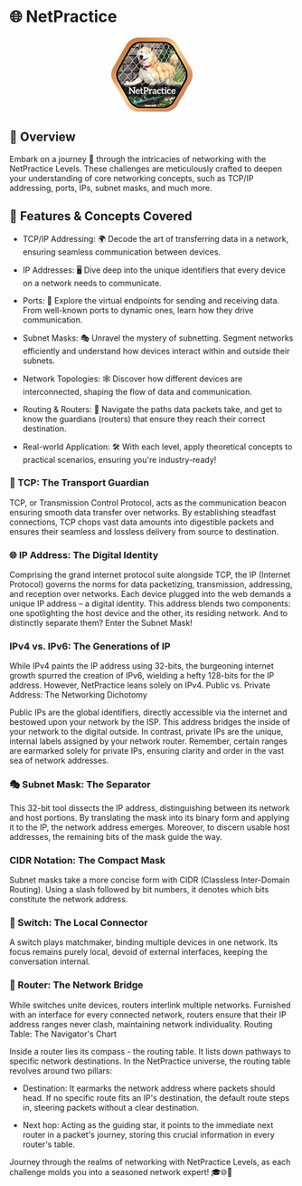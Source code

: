 # 🌐 NetPractice

<div align="center">
<img alt="NetPractice" src="https://github.com/joao-per/joao-per/blob/main/Badges/NetPractice.png" />
</div>

## 📌 Overview

Embark on a journey 🚀 through the intricacies of networking with the NetPractice Levels. These challenges are meticulously crafted to deepen your understanding of core networking concepts, such as TCP/IP addressing, ports, IPs, subnet masks, and much more.

## 🌟 Features & Concepts Covered

- TCP/IP Addressing: 🌍 Decode the art of transferring data in a network, ensuring seamless communication between devices.

- IP Addresses: 🖥️ Dive deep into the unique identifiers that every device on a network needs to communicate.

- Ports: 🚪 Explore the virtual endpoints for sending and receiving data. From well-known ports to dynamic ones, learn how they drive communication.

- Subnet Masks: 🎭 Unravel the mystery of subnetting. Segment networks efficiently and understand how devices interact within and outside their subnets.

- Network Topologies: 🕸️ Discover how different devices are interconnected, shaping the flow of data and communication.

- Routing & Routers: 🌉 Navigate the paths data packets take, and get to know the guardians (routers) that ensure they reach their correct destination.

- Real-world Application: 🛠️ With each level, apply theoretical concepts to practical scenarios, ensuring you're industry-ready!


### 📌 TCP: The Transport Guardian

TCP, or Transmission Control Protocol, acts as the communication beacon ensuring smooth data transfer over networks. By establishing steadfast connections, TCP chops vast data amounts into digestible packets and ensures their seamless and lossless delivery from source to destination.

### 🌐 IP Address: The Digital Identity

Comprising the grand internet protocol suite alongside TCP, the IP (Internet Protocol) governs the norms for data packetizing, transmission, addressing, and reception over networks. Each device plugged into the web demands a unique IP address – a digital identity. This address blends two components: one spotlighting the host device and the other, its residing network. And to distinctly separate them? Enter the Subnet Mask!

### IPv4 vs. IPv6: The Generations of IP

While IPv4 paints the IP address using 32-bits, the burgeoning internet growth spurred the creation of IPv6, wielding a hefty 128-bits for the IP address. However, NetPractice leans solely on IPv4.
Public vs. Private Address: The Networking Dichotomy

Public IPs are the global identifiers, directly accessible via the internet and bestowed upon your network by the ISP. This address bridges the inside of your network to the digital outside. In contrast, private IPs are the unique, internal labels assigned by your network router. Remember, certain ranges are earmarked solely for private IPs, ensuring clarity and order in the vast sea of network addresses.

### 🎭 Subnet Mask: The Separator

This 32-bit tool dissects the IP address, distinguishing between its network and host portions. By translating the mask into its binary form and applying it to the IP, the network address emerges. Moreover, to discern usable host addresses, the remaining bits of the mask guide the way.

### CIDR Notation: The Compact Mask

Subnet masks take a more concise form with CIDR (Classless Inter-Domain Routing). Using a slash followed by bit numbers, it denotes which bits constitute the network address.

### 🔁 Switch: The Local Connector

A switch plays matchmaker, binding multiple devices in one network. Its focus remains purely local, devoid of external interfaces, keeping the conversation internal.

### 🌉 Router: The Network Bridge

While switches unite devices, routers interlink multiple networks. Furnished with an interface for every connected network, routers ensure that their IP address ranges never clash, maintaining network individuality.
Routing Table: The Navigator's Chart

Inside a router lies its compass - the routing table. It lists down pathways to specific network destinations. In the NetPractice universe, the routing table revolves around two pillars:

- Destination: It earmarks the network address where packets should head. If no specific route fits an IP's destination, the default route steps in, steering packets without a clear destination.

- Next hop: Acting as the guiding star, it points to the immediate next router in a packet's journey, storing this crucial information in every router's table.



Journey through the realms of networking with NetPractice Levels, as each challenge molds you into a seasoned network expert! 🎓🌐🔧
